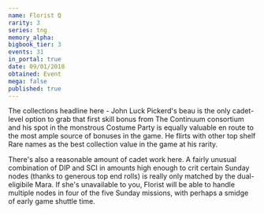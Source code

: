 ```yaml
---
name: Florist Q
rarity: 3
series: tng
memory_alpha:
bigbook_tier: 3
events: 31
in_portal: true
date: 09/01/2018
obtained: Event
mega: false
published: true
---
```


The collections headline here - John Luck Pickerd's beau is the only cadet-level option to grab that first skill bonus from The Continuum consortium and his spot in the monstrous Costume Party is equally valuable en route to the most ample source of bonuses in the game. He flirts with other top shelf Rare names as the best collection value in the game at his rarity.

There's also a reasonable amount of cadet work here. A fairly unusual combination of DIP and SCI in amounts high enough to crit certain Sunday nodes (thanks to generous top end rolls) is really only matched by the dual-eligibile Mara. If she's unavailable to you, Florist will be able to handle multiple nodes in four of the five Sunday missions, with perhaps a smidge of early game shuttle time.
